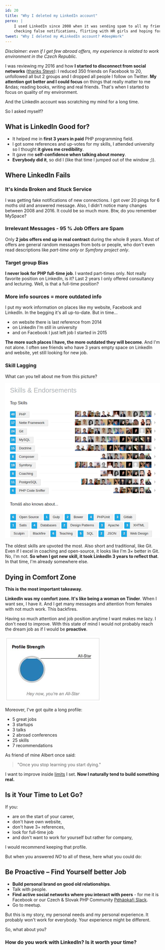 ```yaml
---
id: 20
title: "Why I deleted my LinkedIn account"
perex: |
    I used LinkedIn since 2008 when it was sending spam to all my friends. After 8 years of tuning my profile to 95 % score, reading mostly copy-pasted messages,
    checking false notifications, flirting with HR girls and hoping for up votes for my recent skills, <strong>I've decided it is time to let it go</strong>. Why and what I'm gonna do now?
tweet: "Why I deleted my #LinkedIn account? #deepWork"
---
```


*Disclaimer: even if I get few abroad offers, my experience is related to work environment in the Czech Republic.*

I was reviewing my 2016 and how **I started to disconnect from social networks** ([thanks Steve](http://www.stevepavlina.com/blog/2015/07/one-year-without-social-media/)): I reduced 350 friends on Facebook to 20, unfollowed all but 2 groups and I dropped all people I follow on Twitter.
**My attention got better and I could focus** on things that really matter to me &ndas; reading books, writing and real friends. That's when I started to focus on quality of my environment.

And the LinkedIn account was scratching my mind for a long time.

So I asked myself?


## What is LinkedIn Good for?

- It helped me in **first 3 years in paid** PHP programming field.
- I got some references and up-votes for my skills, I attended university so I thought **it gives me credibility**.
- It gave me **self-confidence when talking about money**.
- **Everybody did it**, so did I (like that time I jumped out of the window ;)).


## Where LinkedIn Fails

### It's kinda Broken and Stuck Service

I was getting fake notifications of new connections. I got over 20 pings for 6 moths old and answered message.
Also, I didn't notice many changes between 2008 and 2016. It could be so much more. Btw, do you remember MySpace?


### Irrelevant Messages - 95 % Job Offers are Spam

Only **2 jobs offers end up in real contract** during the whole 8 years. Most of offers are general random messages from bots or people,
who don't even read descriptions like *part-time only* or *Symfony project only*.


### Target group Bias

**I never look for PHP full-time job**. I wanted part-times only. Not really favorite position on LinkedIn, is it?
Last 2 years I only offered consultancy and lecturing. Well, is that a full-time position?


### More info sources = more outdated info

I put my work information on places like my website, Facebook and LinkedIn. In the begging it's all up-to-date. But in time...

- on website there is last reference from 2014
- on LinkedIn I'm still in university
- and on Facebook I just left job I started in 2015

**The more such places I have, the more outdated they will become**. And I'm not alone.
I often see friends who have 3 years empty space on LinkedIn and website, yet still looking for new job.


### Skill Lagging

What can you tell about me from this picture?

<img src="/assets/images/posts/2017/linked-in/skills.png" class="img-thumbnail" alt="Skill list">

The oldest skills are upvoted the most. Also short and traditional, like Git. Even if I excel in coaching and open-source,
it looks like I'm 3× better in Git. No, I'm not. **So when I got new skill, it took LinkedIn 3 years to reflect that**. In that time, I'm already somewhere else.


## Dying in Comfort Zone

**This is the most important takeaway.**

**LinkedIn was my comfort zone. It's like being a woman on Tinder**. When I want sex, I have it. And I get many messages and attention from females with not much work.
This backfires.

Having so much attention and job position anytime I want makes me lazy. I don't need to improve. With this state of mind I would not probably reach the dream job as if I would be **proactive**.

<img src="/assets/images/posts/2017/linked-in/allstar.jpg" alt="The Fake Allstar">

Moreover, I've got quite a long profile:

- 5 great jobs
- 3 startups
- 3 talks
- 2 abroad conferences
- 25 skills
- 7 recommendations

As friend of mine Albert once said:

> "Once you stop learning you start dying."

I want to improve inside [limits](https://zenhabits.net/limits/) I set. **Now I naturally tend to build something real.**


## Is it Your Time to Let Go?

If you:

- are on the start of your career,
- don't have own website,
- don't have 3+ references,
- look for full-time job
- and don't want to work for yourself but rather for company,

I would recommend keeping that profile.

But when you answered *NO* to all of these, here what you could do:

## Be Proactive &ndash; Find Yourself better Job

- **Build personal brand on good old relationships**.
- Talk with people.
- **Find active social networks where you interact with peers** - for me it is Facebook or our Czech & Slovak PHP Community [Péhápkaři Slack](http://pehapkari.slack.com).
- Go to meetup.

But this is my story, my personal needs and my personal experience. It probably won't work for everybody. Your experience might be different.

So, what about you?

### How do you work with LinkedIn? Is it worth your time?

